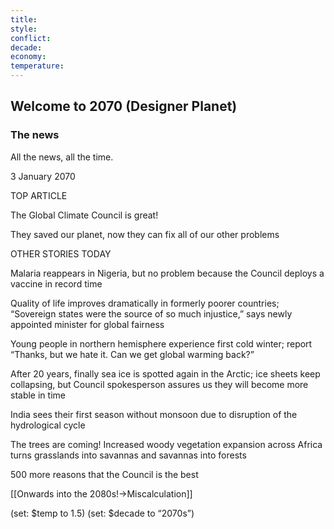 ```yaml
---
title: 
style: 
conflict: 
decade: 
economy: 
temperature: 
---
```


## Welcome to 2070 (Designer Planet)

### The news

All the news, all the time.

3 January 2070

TOP ARTICLE

The Global Climate Council is great!

They saved our planet, now they can fix all of our other problems

OTHER STORIES TODAY

Malaria reappears in Nigeria, but no problem because the Council deploys a vaccine in record time

Quality of life improves dramatically in formerly poorer countries; “Sovereign states were the source of so much injustice,” says newly appointed minister for global fairness

Young people in northern hemisphere experience first cold winter; report “Thanks, but we hate it. Can we get global warming back?”

After 20 years, finally sea ice is spotted again in the Arctic; ice sheets keep collapsing, but Council spokesperson assures us they will become more stable in time

India sees their first season without monsoon due to disruption of the hydrological cycle

The trees are coming! Increased woody vegetation expansion across Africa turns grasslands into savannas and savannas into forests

500 more reasons that the Council is the best

[[Onwards into the 2080s!->Miscalculation]]

(set: $temp to 1.5) (set: $decade to “2070s”)
